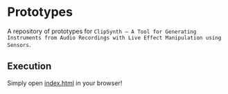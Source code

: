 # Prototypes
A repository of prototypes for ``ClipSynth – A Tool for Generating Instruments from Audio Recordings with Live Effect Manipulation using Sensors``.

## Execution
Simply open [index.html](https://ucsb-sera-audio-research.github.io/ClipSynth/) in your browser!